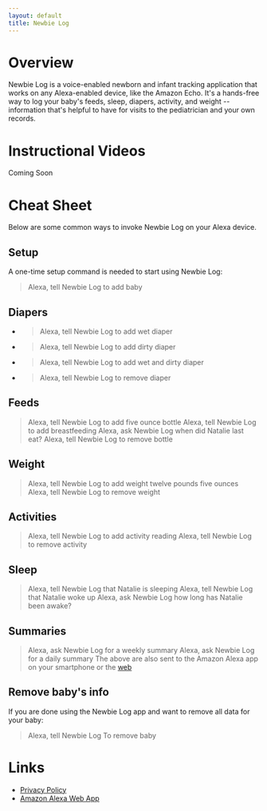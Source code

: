 ```yaml
---
layout: default
title: Newbie Log
---
```


# Overview
Newbie Log is a voice-enabled newborn and infant tracking application that works on any Alexa-enabled device, like the Amazon Echo. It's a hands-free way to log your baby's feeds, sleep, diapers, activity, and weight -- information that's helpful to have for visits to the pediatrician and your own records.

# Instructional Videos
Coming Soon

# Cheat Sheet
Below are some common ways to invoke Newbie Log on your Alexa device.

## Setup
A one-time setup command is needed to start using Newbie Log:
>Alexa, tell Newbie Log to add baby

## Diapers
* >Alexa, tell Newbie Log to add wet diaper
* >Alexa, tell Newbie Log to add dirty diaper
* >Alexa, tell Newbie Log to add wet and dirty diaper
* >Alexa, tell Newbie Log to remove diaper

## Feeds
>Alexa, tell Newbie Log to add five ounce bottle
>Alexa, tell Newbie Log to add breastfeeding 
>Alexa, ask Newbie Log when did Natalie last eat?
>Alexa, tell Newbie Log to remove bottle

## Weight
>Alexa, tell Newbie Log to add weight twelve pounds five ounces
>Alexa, tell Newbie Log to remove weight

## Activities
>Alexa, tell Newbie Log to add activity reading
>Alexa, tell Newbie Log to remove activity

## Sleep
>Alexa, tell Newbie Log that Natalie is sleeping
>Alexa, tell Newbie Log that Natalie woke up
>Alexa, ask Newbie Log how long has Natalie been awake?

## Summaries
>Alexa, ask Newbie Log for a weekly summary
>Alexa, ask Newbie Log for a daily summary
The above are also sent to the Amazon Alexa app on your smartphone or the [web](http://alexa.amazon.com/spa/index.html)

## Remove baby's info
If you are done using the Newbie Log app and want to remove all data for your baby:
>Alexa, tell Newbie Log To remove baby

# Links
* [Privacy Policy](newbie_privacy_policy.md)
* [Amazon Alexa Web App](https://alexa.amazon.com/)
